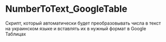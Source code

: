 # NumberToText_GoogleTable
Cкрипт, который автоматически будет преобразовывать числа в текст на украинском языке и вставлять их в нужный формат в Google Таблицах
